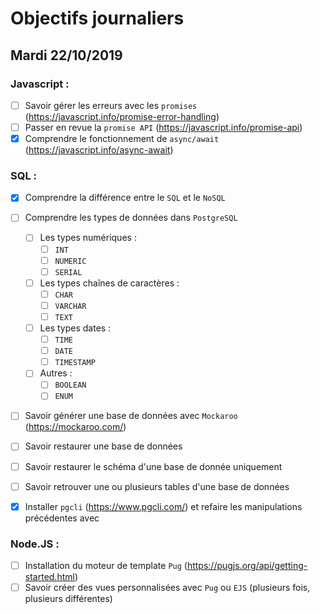 # Objectifs journaliers

## Mardi 22/10/2019

### Javascript :

- [ ] Savoir gérer les erreurs avec les `promises` (https://javascript.info/promise-error-handling)
- [ ] Passer en revue la `promise API` (https://javascript.info/promise-api)
- [x] Comprendre le fonctionnement de `async/await` (https://javascript.info/async-await)

### SQL :

- [x] Comprendre la différence entre le `SQL` et le `NoSQL`

- [ ] Comprendre les types de données dans `PostgreSQL`

  - [ ] Les types numériques :
    - [ ] `INT`
    - [ ] `NUMERIC`
    - [ ] `SERIAL`
  - [ ] Les types chaînes de caractères :
    - [ ] `CHAR`
    - [ ] `VARCHAR`
    - [ ] `TEXT`
  - [ ] Les types dates :
    - [ ] `TIME`
    - [ ] `DATE`
    - [ ] `TIMESTAMP`
  - [ ] Autres :
    - [ ] `BOOLEAN`
    - [ ] `ENUM`

- [ ] Savoir générer une base de données avec `Mockaroo` (https://mockaroo.com/)
- [ ] Savoir restaurer une base de données
- [ ] Savoir restaurer le schéma d'une base de donnée uniquement
- [ ] Savoir retrouver une ou plusieurs tables d'une base de données
- [x] Installer `pgcli` (https://www.pgcli.com/) et refaire les manipulations précédentes avec

### Node.JS :

- [ ] Installation du moteur de template `Pug` (https://pugjs.org/api/getting-started.html)
- [ ] Savoir créer des vues personnalisées avec `Pug` ou `EJS` (plusieurs fois, plusieurs différentes)
